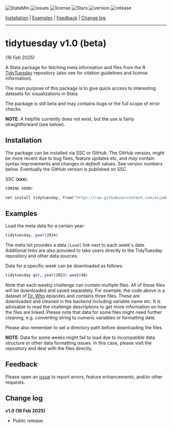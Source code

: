 
![StataMin](https://img.shields.io/badge/stata-2011-blue) ![issues](https://img.shields.io/github/issues/asjadnaqvi/stata-tidytuesday) ![license](https://img.shields.io/github/license/asjadnaqvi/stata-tidytuesday) ![Stars](https://img.shields.io/github/stars/asjadnaqvi/stata-tidytuesday) ![version](https://img.shields.io/github/v/release/asjadnaqvi/stata-tidytuesday) ![release](https://img.shields.io/github/release-date/asjadnaqvi/stata-tidytuesday)

[Installation](#Installation) | [Examples](#Examples) | [Feedback](#Feedback) | [Change log](#Change-log)

---



# tidytuesday v1.0 (beta)
*(16 Feb 2025)*

A Stata package for fetching meta information and files from the R [TidyTuesday](https://github.com/rfordatascience/tidytuesday) repository (also see for citation guidelines and license information).

The main purpose of this package is to give quick access to interesting datasets for visualizations in Stata.

The package is still beta and may contains bugs or the full scope of error checks.

**NOTE**: A helpfile currently does not exist, but the use is fairly straightforward (see below).


## Installation

The package can be installed via SSC or GitHub. The GitHub version, *might* be more recent due to bug fixes, feature updates etc, and *may* contain syntax improvements and changes in *default* values. See version numbers below. Eventually the GitHub version is published on SSC.


SSC (**xxx**):

```stata
COMING SOON!
```

```stata
net install tidytuesday, from("https://raw.githubusercontent.com/asjadnaqvi/stata-tidytuesday/main/installation/") replace
```

## Examples

Load the meta data for a certain year:

```stata
tidytuesday, year(2024)
```

The meta list provides a data `[Load]` link next to each week's date. Additional links are also provided to take users directly to the TidyTuesday repository and other data sources.

Data for a specific week can be downloaded as follows:

```stata
tidytuesday get, year(2023) week(48)
```

Note that each weekly challenge can contain multiple files. All of these files will be downloaded and saved separately. For example, the code above is a dataset of [Dr. Who](https://github.com/rfordatascience/tidytuesday/tree/main/data/2023/2023-11-28) episodes and contains three files. These are downloaded and cleaned in the backend including variable name etc. It is advisable to read the challenge descriptions to get more information on how the files are linked. Please note that data for some files might need further cleaning, e.g. converting string to numeric variables or formatting date.

Please also remember to set a directory path before downloading the files.

**NOTE**: Data for some weeks might fail to load due to incompatible data structure or other data formatting issues. In this case, please visit the repository and deal with the files directly.



## Feedback

Please open an [issue](https://github.com/asjadnaqvi/stata-tidytuesday/issues) to report errors, feature enhancements, and/or other requests.


## Change log

**v1.0 (16 Feb 2025)**
- Public release.



